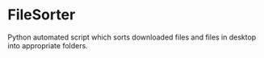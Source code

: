 # FileSorter
Python automated script which sorts downloaded files and files in desktop into appropriate folders.
